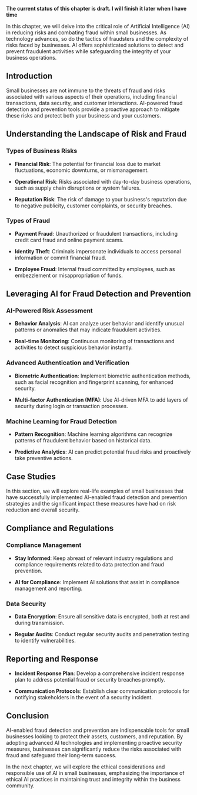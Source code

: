 **The current status of this chapter is draft. I will finish it later when I have time**

In this chapter, we will delve into the critical role of Artificial Intelligence (AI) in reducing risks and combating fraud within small businesses. As technology advances, so do the tactics of fraudsters and the complexity of risks faced by businesses. AI offers sophisticated solutions to detect and prevent fraudulent activities while safeguarding the integrity of your business operations.

Introduction
------------

Small businesses are not immune to the threats of fraud and risks associated with various aspects of their operations, including financial transactions, data security, and customer interactions. AI-powered fraud detection and prevention tools provide a proactive approach to mitigate these risks and protect both your business and your customers.

Understanding the Landscape of Risk and Fraud
---------------------------------------------

### Types of Business Risks

* **Financial Risk**: The potential for financial loss due to market fluctuations, economic downturns, or mismanagement.

* **Operational Risk**: Risks associated with day-to-day business operations, such as supply chain disruptions or system failures.

* **Reputation Risk**: The risk of damage to your business's reputation due to negative publicity, customer complaints, or security breaches.

### Types of Fraud

* **Payment Fraud**: Unauthorized or fraudulent transactions, including credit card fraud and online payment scams.

* **Identity Theft**: Criminals impersonate individuals to access personal information or commit financial fraud.

* **Employee Fraud**: Internal fraud committed by employees, such as embezzlement or misappropriation of funds.

Leveraging AI for Fraud Detection and Prevention
------------------------------------------------

### AI-Powered Risk Assessment

* **Behavior Analysis**: AI can analyze user behavior and identify unusual patterns or anomalies that may indicate fraudulent activities.

* **Real-time Monitoring**: Continuous monitoring of transactions and activities to detect suspicious behavior instantly.

### Advanced Authentication and Verification

* **Biometric Authentication**: Implement biometric authentication methods, such as facial recognition and fingerprint scanning, for enhanced security.

* **Multi-factor Authentication (MFA)**: Use AI-driven MFA to add layers of security during login or transaction processes.

### Machine Learning for Fraud Detection

* **Pattern Recognition**: Machine learning algorithms can recognize patterns of fraudulent behavior based on historical data.

* **Predictive Analytics**: AI can predict potential fraud risks and proactively take preventive actions.

Case Studies
------------

In this section, we will explore real-life examples of small businesses that have successfully implemented AI-enabled fraud detection and prevention strategies and the significant impact these measures have had on risk reduction and overall security.

Compliance and Regulations
--------------------------

### Compliance Management

* **Stay Informed**: Keep abreast of relevant industry regulations and compliance requirements related to data protection and fraud prevention.

* **AI for Compliance**: Implement AI solutions that assist in compliance management and reporting.

### Data Security

* **Data Encryption**: Ensure all sensitive data is encrypted, both at rest and during transmission.

* **Regular Audits**: Conduct regular security audits and penetration testing to identify vulnerabilities.

Reporting and Response
----------------------

* **Incident Response Plan**: Develop a comprehensive incident response plan to address potential fraud or security breaches promptly.

* **Communication Protocols**: Establish clear communication protocols for notifying stakeholders in the event of a security incident.

Conclusion
----------

AI-enabled fraud detection and prevention are indispensable tools for small businesses looking to protect their assets, customers, and reputation. By adopting advanced AI technologies and implementing proactive security measures, businesses can significantly reduce the risks associated with fraud and safeguard their long-term success.

In the next chapter, we will explore the ethical considerations and responsible use of AI in small businesses, emphasizing the importance of ethical AI practices in maintaining trust and integrity within the business community.
